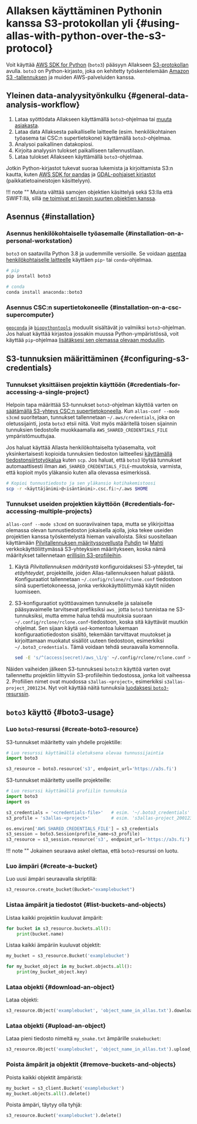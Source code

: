 
# Allaksen käyttäminen Pythonin kanssa S3-protokollan yli {#using-allas-with-python-over-the-s3-protocol}

Voit käyttää [AWS SDK for Python](https://boto3.amazonaws.com/v1/documentation/api/latest/index.html)
(`boto3`) pääsyyn Allakseen [S3-protokollan](../introduction.md#protocols) avulla.
`boto3` on Python-kirjasto, joka on kehitetty työskentelemään
[Amazon S3 -tallennuksen](https://aws.amazon.com/s3/) ja muiden AWS-palveluiden kanssa.

## Yleinen data-analyysityönkulku {#general-data-analysis-workflow}

1. Lataa syöttödata Allakseen käyttämällä `boto3`-ohjelmaa tai [muuta
   asiakasta](../accessing_allas.md).
2. Lataa data Allaksesta paikalliselle laitteelle
(esim. henkilökohtainen työasema tai CSC:n supertietokone) käyttämällä `boto3`-ohjelmaa.
3. Analysoi paikallinen datakopiosi.
4. Kirjoita analyysin tulokset paikalliseen tallennustilaan.
5. Lataa tulokset Allakseen käyttämällä `boto3`-ohjelmaa.

Jotkin Python-kirjastot tukevat suoraa lukemista ja kirjoittamista S3:n kautta,
kuten
[AWS SDK for pandas](https://aws-sdk-pandas.readthedocs.io/en/stable/)
ja
[GDAL-pohjaiset kirjastot](https://github.com/csc-training/geocomputing/blob/master/python/allas/working_with_allas_from_Python_S3.py)
(paikkatietoaineistojen käsittelyyn).

!!! note ""
    Muista välttää samojen objektien käsittelyä sekä S3:lla että SWIFT:llä, sillä
    [ne toimivat eri tavoin suurten objektien kanssa](../introduction.md#protocols).

## Asennus {#installation}

### Asennus henkilökohtaiselle työasemalle {#installation-on-a-personal-workstation}

`boto3` on saatavilla Python 3.8 ja uudemmille versioille.
Se voidaan
[asentaa henkilökohtaiselle laitteelle](https://boto3.amazonaws.com/v1/documentation/api/latest/guide/quickstart.html#installation)
käyttäen `pip`- tai `conda`-ohjelmaa.

```bash
# pip
pip install boto3

# conda
conda install anaconda::boto3
```

### Asennus CSC:n supertietokoneelle {#installation-on-a-csc-supercomputer}

[`geoconda`](../../../apps/geoconda.md) ja
[`biopythontools`](../../../apps/biopython.md) moduulit sisältävät jo valmiiksi `boto3`-ohjelman.
Jos haluat käyttää kirjastoa jossakin muussa Python-ympäristössä, voit käyttää `pip`-ohjelmaa
[lisätäksesi sen olemassa olevaan moduuliin](../../../support/tutorials/python-usage-guide.md#installing-python-packages-to-existing-modules).

## S3-tunnuksien määrittäminen {#configuring-s3-credentials}

### Tunnukset yksittäisen projektin käyttöön {#credentials-for-accessing-a-single-project}

Helpoin tapa määrittää S3-tunnukset `boto3`-ohjelman käyttöä varten on
[säätämällä S3-yhteys CSC:n supertietokoneella](s3_client.md#configuring-s3-connection-in-supercomputers).
Kun `allas-conf --mode s3cmd` suoritetaan, tunnukset tallennetaan
`~/.aws/credentials`, joka on oletussijainti, josta `boto3` etsii niitä.
Voit myös määritellä toisen sijainnin tunnuksien tiedostolle
muokkaamalla `AWS_SHARED_CREDENTIALS_FILE` ympäristömuuttujaa.

Jos haluat käyttää Allasta henkilökohtaiselta työasemalta,
voit yksinkertaisesti kopioida tunnuksien tiedoston laitteellesi
[käyttämällä tiedostonsiirtotyökalua](../../moving/index.md) kuten `scp`.
Jos haluat, että `boto3` löytää tunnukset automaattisesti
ilman `AWS_SHARED_CREDENTIALS_FILE`-muutoksia,
varmista, että kopioit myös yläkansio kuten alla olevassa esimerkissä.

```bash
# Kopioi tunnustiedosto ja sen yläkansio kotihakemistoosi
scp -r <käyttäjänimi>@<isäntänimi>.csc.fi:~/.aws $HOME
```

### Tunnukset useiden projektien käyttöön {#credentials-for-accessing-multiple-projects}

`allas-conf --mode s3cmd` on suoraviivainen tapa,
mutta se ylikirjoittaa olemassa olevan tunnustiedoston jokaisella ajolla,
joka tekee useiden projektien kanssa työskentelystä hieman vaivalloista.
Siksi suositellaan käyttämään
[Pilvitallennuksen määrityssovellusta](../../../computing/webinterface/file-browser.md#accessing-allas-and-lumi-o)
[Puhdin](https://puhti.csc.fi) tai [Mahti](https://mahti.csc.fi)
verkkokäyttöliittymässä S3-yhteyksien määritykseen, koska nämä määritykset tallennetaan
[erillisiin S3-profiileihin](https://boto3.amazonaws.com/v1/documentation/api/latest/guide/credentials.html#shared-credentials-file).

1. Käytä *Pilvitallennuksen määritystä* konfiguroidaksesi S3-yhteydet,
tai _etäyhteydet_, projekteille, joiden Allas-tallennukseen haluat päästä.
Konfiguraatiot tallennetaan `~/.config/rclone/rclone.conf` tiedostoon siinä supertietokoneessa,
jonka verkkokäyttöliittymää käytit niiden luomiseen.

2. S3-konfiguraatiot syöttöavaimen tunnukselle ja salaiselle pääsyavaimelle
tarvitsevat prefiksiksi `aws_` jotta `boto3` tunnistaa ne S3-tunnuksiksi,
mutta emme halua tehdä muutoksia suoraan
`~/.config/rclone/rclone.conf`-tiedostoon, koska sitä käyttävät muutkin ohjelmat.
Sen sijaan käytä `sed`-komentoa lukemaan konfiguraatiotiedoston sisältö,
tekemään tarvittavat muutokset ja kirjoittamaan muokatut sisällöt uuteen tiedostoon,
esimerkiksi `~/.boto3_credentials`. Tämä voidaan tehdä seuraavalla komennolla.

    ```bash
    sed -E 's/^(access|secret)/aws_\1/g' ~/.config/rclone/rclone.conf > ~/.boto3_credentials
    ```

Näiden vaiheiden jälkeen S3-tunnuksesi `boto3`:n käyttöä varten ovat tallennettu
projektiin liittyviin S3-profiileihin tiedostossa, jonka loit vaiheessa 2. Profiilien nimet
ovat muodossa `s3allas-<project>`, esimerkiksi `s3allas-project_2001234`.
Nyt voit käyttää näitä tunnuksia
[luodaksesi `boto3`-resurssin](#create-boto3-resource).

## `boto3` käyttö {#boto3-usage}

### Luo `boto3`-resurssi {#create-boto3-resource}

S3-tunnukset määritetty vain yhdelle projektille:
```python
# Luo resurssi käyttämällä oletuksena olevaa tunnussijaintia
import boto3

s3_resource = boto3.resource('s3', endpoint_url='https://a3s.fi')
```
S3-tunnukset määritetty useille projekteille:
```python
# Luo resurssi käyttämällä profiilin tunnuksia
import boto3
import os

s3_credentials = '<credentials-file>'   # esim. '~/.boto3_credentials'
s3_profile = 's3allas-<project>'        # esim. 's3allas-project_2001234'

os.environ['AWS_SHARED_CREDENTIALS_FILE'] = s3_credentials
s3_session = boto3.Session(profile_name=s3_profile)
s3_resource = s3_session.resource('s3', endpoint_url='https://a3s.fi')
```

!!! note ""
    Jokainen seuraava askel olettaa, että `boto3`-resurssi on luotu.

### Luo ämpäri {#create-a-bucket}

Luo uusi ämpäri seuraavalla skriptillä:

```python
s3_resource.create_bucket(Bucket="examplebucket")
```

### Listaa ämpärit ja tiedostot {#list-buckets-and-objects}

Listaa kaikki projektiin kuuluvat ämpärit:
```python
for bucket in s3_resource.buckets.all():
    print(bucket.name)
```

Listaa kaikki ämpäriin kuuluvat objektit:
```python
my_bucket = s3_resource.Bucket('examplebucket')

for my_bucket_object in my_bucket.objects.all():
    print(my_bucket_object.key)

```

### Lataa objekti {#download-an-object}

Lataa objekti:
```python
s3_resource.Object('examplebucket', 'object_name_in_allas.txt').download_file('local_file.txt')
```

### Lataa objekti {#upload-an-object}

Lataa pieni tiedosto nimeltä `my_snake.txt` ämpärille `snakebucket`:

```python
s3_resource.Object('examplebucket', 'object_name_in_allas.txt').upload_file('local_file.txt')
```

### Poista ämpärit ja objektit {#remove-buckets-and-objects}

Poista kaikki objektit ämpäristä:

```python
my_bucket = s3_client.Bucket('examplebucket')
my_bucket.objects.all().delete()

```

Poista ämpäri, täytyy olla tyhjä:
```python
s3_resource.Bucket('examplebucket').delete()
```
